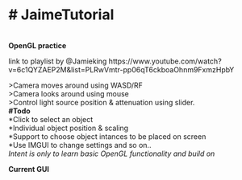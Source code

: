 <h1># JaimeTutorial</h1><br/>
<b>OpenGL practice</b><br/>
<p>link to playlist by @Jamieking
https://www.youtube.com/watch?v=6c1QYZAEP2M&list=PLRwVmtr-pp06qT6ckboaOhnm9FxmzHpbY </p>
>Camera moves around using WASD/RF<br/>
>Camera looks around using mouse<br/>
>Control light source position & attenuation using slider.<br/>
<b>#Todo</b><br/>
*Click to select an object<br/>
*Individual object position & scaling<br/>
*Support to choose object intances to be placed on screen<br/>
*Use IMGUI to change settings and so on..<br/>
<i>Intent is only to learn basic OpenGL functionality and build on</i><br/>

<b>Current GUI</b><br/>
